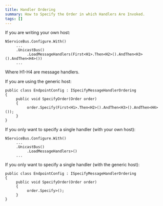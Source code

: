 ```yaml
---
title: Handler Ordering
summary: How to Specify the Order in which Handlers Are Invoked.
tags: []
---
```


If you are writing your own host:

    NServiceBus.Configure.With()
         ...
         .UnicastBus()
              .LoadMessageHandlers(First<H1>.Then<H2>().AndThen<H3>().AndThen<H4>())
         ...
Where H1-H4 are message handlers.

If you are using the generic host:

    public class EndpointConfig : ISpecifyMessageHandlerOrdering
    {
         public void SpecifyOrder(Order order)
         {
              order.Specify(First<H1>.Then<H2>().AndThen<H3>().AndThen<H4>());
         }
    }

If you only want to specify a single handler (with your own host):

    NServiceBus.Configure.With()
         ...
         .UnicastBus()
              .LoadMessageHandlers>()
         ...

If you only want to specify a single handler (with the generic host):

    public class EndpointConfig : ISpecifyMessageHandlerOrdering
    {
         public void SpecifyOrder(Order order)
         {
              order.Specify>();
         }
    }

